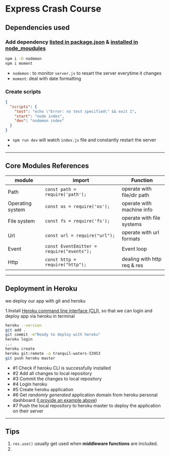 # Express Crash Course

## Dependencies used

### Add dependency <u>listed in package.json</u> & <u>installed in node_moudules</u>

```bash
npm i -D nodemon
npm i moment
```

- `nodemon` : to monitor `server.js` to resart the server everytime it changes
- `moment`: deal with date formatting

### Create scripts

```json
{
  "scripts": {
    "test": "echo \"Error: no test specified\" && exit 1",
    "start": "node index",
    "dev": "nodemon index"
  }
}
```

- `npm run dev` will watch `index.js` file and constantly restart the server
- 

---

## Core Modules References

| module           | import                                    | Function                    |
| ---------------- | ----------------------------------------- | --------------------------- |
| Path             | `const path = require('path');`           | operate with file/dir path  |
| Operating system | `const os = require('os');`               | operate with machine info   |
| File system      | `const fs = require('fs');`               | operate with file systems   |
| Url              | `const url = require("url");`             | operate with url formats    |
| Event            | `const EventEmitter = require("events");` | Event loop                  |
| Http             | `const http = require("http");`           | dealing with http req & res |



---

## Deployment in Heroku

we deploy our app with git and heroku

1.Install [Heroku command line interface (CLI)](https://devcenter.heroku.com/articles/heroku-cli), so that we can login and deploy app via heroku in terminal

```bash
heroku --version
git add .
git commit -m"Ready to deploy with heroku"
heroku login
...
heroku create
heroku git:remote -a tranquil-waters-53953
git push heroku master
```

- #1 Check if heroku CLI is successfully installed
- #2 Add all changes to local repository
- #3 Commit the changes to local repository
- #4 Login heroku
- #5 Create heroku application
- #6 Get *randomly generated* application domain from heroku personal dashboard (<u>I provide an example above</u>)
- #7 Push the local repository to heroku master to deploy the application on their server

---

## Tips

1. `res.use()` usually get used when **middleware functions** are included.
2. 